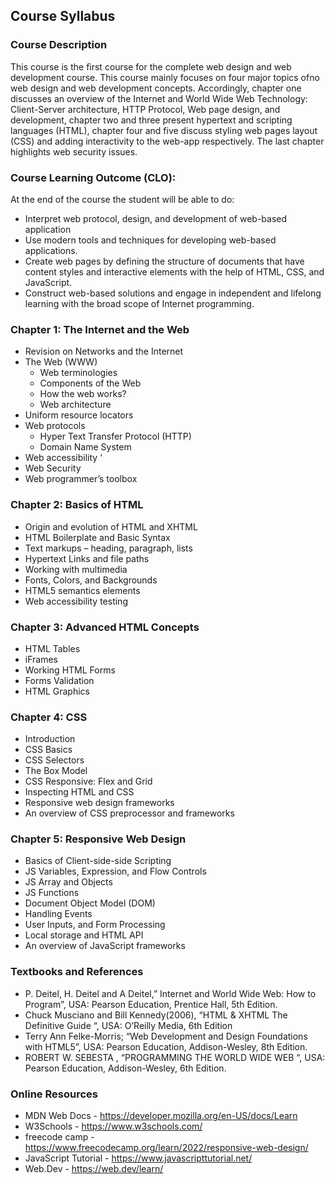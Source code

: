 ## Course Syllabus

### Course Description

This course is the first course for the complete web design and web development course. This course mainly focuses on four major topics ofno web design and web development concepts. Accordingly, chapter one discusses an overview of the Internet and World Wide Web Technology: Client-Server architecture, HTTP Protocol, Web page design, and development, chapter two and three present hypertext and scripting languages (HTML), chapter four and five discuss styling web pages layout (CSS) and adding interactivity to the web-app respectively. The last chapter highlights web security issues.  

### Course Learning Outcome (CLO): 
At the end of the course the student will be able to do:
* Interpret web protocol, design, and development of web-based application
* Use modern tools and techniques for developing web-based applications.
* Create web pages by defining the structure of documents that have content styles and interactive elements with the help of HTML, CSS, and JavaScript.
* Construct web-based solutions and engage in independent and lifelong learning with the broad scope of Internet programming.



### Chapter 1: The Internet and the Web
- Revision on Networks and the Internet
- The Web (WWW)
   - Web terminologies 
   - Components of the Web
   - How the web works?
   -  Web architecture 
- Uniform resource locators
- Web protocols
    - Hyper Text Transfer Protocol (HTTP)
    - Domain Name System
- Web accessibility ‘
- Web Security
- Web programmer’s toolbox

### Chapter 2: Basics of HTML
- Origin and evolution of HTML and XHTML
- HTML Boilerplate and Basic Syntax 
- Text markups – heading, paragraph, lists
- Hypertext Links and file paths
- Working with multimedia 
- Fonts, Colors, and Backgrounds
- HTML5 semantics elements
- Web accessibility testing

### Chapter 3: Advanced HTML Concepts
- HTML Tables
- iFrames
- Working HTML Forms
- Forms Validation
- HTML Graphics

### Chapter 4: CSS
- Introduction
- CSS Basics
- CSS Selectors
- The Box Model
- CSS Responsive: Flex and Grid
- Inspecting HTML and CSS
- Responsive web design frameworks
- An overview of CSS preprocessor and frameworks

### Chapter 5: Responsive Web Design
- Basics of Client-side-side Scripting 
- JS Variables, Expression, and Flow Controls
- JS Array and Objects
- JS Functions
- Document Object Model (DOM)
- Handling Events 
- User Inputs, and Form Processing
- Local storage and HTML API
- An overview of JavaScript frameworks 

### Textbooks and References
* P. Deitel, H. Deitel and A Deitel,” Internet and World Wide Web: How to Program”, USA: Pearson Education, Prentice Hall, 5th Edition.
* Chuck Musciano and Bill Kennedy(2006), “HTML & XHTML The Definitive Guide “, USA: O’Reilly Media, 6th Edition 
* Terry Ann Felke-Morris; “Web Development and Design Foundations with HTML5”, USA: Pearson Education, Addison-Wesley, 8th Edition.
* ROBERT W. SEBESTA , “PROGRAMMING THE WORLD WIDE WEB “, USA: Pearson Education, Addison-Wesley, 6th Edition.

### Online Resources
* MDN Web Docs - https://developer.mozilla.org/en-US/docs/Learn
* W3Schools - https://www.w3schools.com/
* freecode camp - https://www.freecodecamp.org/learn/2022/responsive-web-design/
* JavaScript Tutorial - https://www.javascripttutorial.net/
* Web.Dev - https://web.dev/learn/

